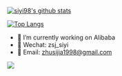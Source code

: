 <!--
**siyi98/siyi98** is a ✨ _special_ ✨ repository because its `README.md` (this file) appears on your GitHub profile.

Here are some ideas to get you started:

- 🔭 I’m currently working on ...
- 🌱 I’m currently learning ...
- 👯 I’m looking to collaborate on ...
- 🤔 I’m looking for help with ...
- 💬 Ask me about ...
- 📫 How to reach me: ...
- 😄 Pronouns: ...
- ⚡ Fun fact: ...
-->
[![siyi98's github stats](https://github-readme-stats.vercel.app/api?username=siyi98&theme=tokyonight&include_all_commits=true&show_icons=true)](https://github.com/siyi98)

[![Top Langs](https://github-readme-stats.vercel.app/api/top-langs/?username=siyi98&layout=compact)](https://github.com/siyi98)


- 🔭 I’m currently working on Alibaba
- 💬 Wechat: zsj_siyi
- 📮 Email: zhusijia1998@gmail.com

<img src="https://visitor-badge.glitch.me/badge?page_id=siyi98" />

